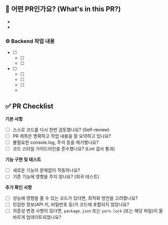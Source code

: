 ## 🧐 어떤 PR인가요? (What's in this PR?)

- 
- 

### ⚙️ Backend 작업 내용

-   [ ]
    -   [ ]
    -   [ ]
-   [ ]
    -   [ ]
    -   [ ]
    -   [ ]
    -   
## ✅ PR Checklist

**기본 사항**

- [ ]  스스로 코드를 다시 한번 검토했나요? (Self-review)
- [ ]  PR 제목은 명확하고 작업 내용을 잘 요약하고 있나요?
- [ ]  불필요한 console.log, 주석 등을 제거했나요?
- [ ]  코드 스타일 가이드라인을 준수했나요? (Lint 검사 통과)

**기능 구현 및 테스트**

- [ ]  새로운 기능이 문제없이 작동하나요?
- [ ]  기존 기능에 영향을 주지 않나요? (회귀 테스트)
 
**추가 확인 사항**

- [ ]  성능에 영향을 줄 수 있는 코드가 있다면, 최적화 방안을 고려했나요?
- [ ]  민감한 정보(API 키, 비밀번호 등)가 코드에 포함되지 않았나요?
- [ ]  의존성 변경 사항이 있다면, `package.json` 또는 `yarn.lock` (또는 해당 파일)이 올바르게 업데이트되었나요?
